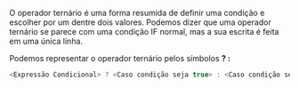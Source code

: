 O operador ternário é uma forma resumida de definir uma condição e escolher por um dentre dois valores. Podemos dizer que uma operador ternário se parece com uma condição IF normal, mas a sua escrita é feita em uma única linha.

Podemos representar o operador ternário pelos símbolos **? :**

```Java
<Expressão Condicional> ? <Caso condição seja true> : <Caso condição seja false>
```
